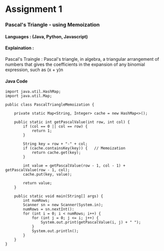 # Assignment 1

### Pascal's Triangle - using Memoization
#### Languages : (Java, Python, Javascript)

#### Explaination :

Pascal's Traingle :
Pascal's triangle, in algebra, a triangular arrangement of numbers that gives the coefficients in the expansion of any binomial expression, such as (x + y)n



#### Java Code 

```
import java.util.HashMap;
import java.util.Map;

public class PascalTriangleMemoization {

    private static Map<String, Integer> cache = new HashMap<>();

    public static int getPascalValue(int row, int col) {
        if (col == 0 || col == row) {
            return 1;
        }
        
        String key = row + "-" + col;
        if (cache.containsKey(key)) {   // Memoization
            return cache.get(key);
        }
        
        int value = getPascalValue(row - 1, col - 1) + getPascalValue(row - 1, col);
        cache.put(key, value);

        return value;
    }

    public static void main(String[] args) {
        int numRows;
        Scanner sn = new Scanner(System.in);
        numRows = sn.nextInt():
        for (int i = 0; i < numRows; i++) {
            for (int j = 0; j <= i; j++) {
                System.out.print(getPascalValue(i, j) + " ");
            }
            System.out.println();
        }
    }
}


```
